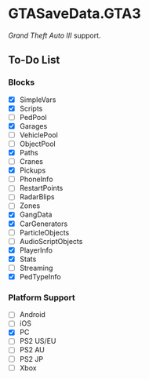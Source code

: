 # GTASaveData.GTA3
*Grand Theft Auto III* support.

## To-Do List
### Blocks
- [x] SimpleVars
- [x] Scripts
- [ ] PedPool
- [x] Garages
- [ ] VehiclePool
- [ ] ObjectPool
- [x] Paths
- [ ] Cranes
- [x] Pickups
- [ ] PhoneInfo
- [ ] RestartPoints
- [ ] RadarBlips
- [ ] Zones
- [x] GangData
- [x] CarGenerators
- [ ] ParticleObjects
- [ ] AudioScriptObjects
- [x] PlayerInfo
- [x] Stats
- [ ] Streaming
- [x] PedTypeInfo

### Platform Support
- [ ] Android
- [ ] iOS
- [x] PC
- [ ] PS2 US/EU
- [ ] PS2 AU
- [ ] PS2 JP
- [ ] Xbox
